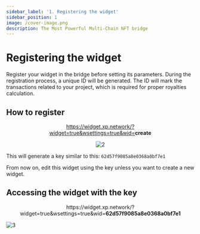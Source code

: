 ```yaml
---
sidebar_label: '1. Registering the widget'
sidebar_position: 1
image: /cover-image.png
description: The Most Powerful Multi-Chain NFT bridge
---
```


# Registering the widget

Register your widget in the bridge before setting its parameters. During the registration process, a unique ID will be generated. The ID will mark the transactions related to your project, which is required for proper royalties calculation.

## How to register

<figure><center>

<figcaption>

https://widget.xp.network/?widget=true&wsettings=true&wid=<b><span class="red">create</span></b>

</figcaption>

<img src="/img/widget2/2.png" alt="2" />

</center>
</figure>


This will generate a key similar to this: `62d57f9085a8e0368a0bf7e1`

From now on, edit this widget using the key unless you want to create a new widget.

## Accessing the widget with the key


<figcaption><center>
https://widget.xp.network/?widget=true&wsettings=true&wid=<b><span class="red">62d57f9085a8e0368a0bf7e1</span></b>
</center></figcaption>

![3](/img/widget2/3.png)

